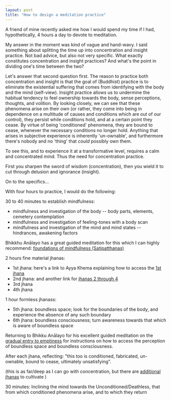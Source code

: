 ```yaml
---
layout: post
title: "How to design a meditation practice"
---
```


A friend of mine recently asked me how I would spend my time if I had, hypothetically, 4 hours a day to devote to meditation.

My answer in the moment was kind of vague and hand-wavy. I said something about splitting the time up into concentration and insight practice. Not bad advice, but also not very specific. What exactly constitutes concentration and insight practices? And what's the point in dividing one's time between the two?

Let's answer that second question first. The reason to practice both concentration and insight is that the goal of (Buddhist) practice is to eliminate the existential suffering that comes from identifying with the body and the mind (self-view). Insight practice allows us to undermine the habitual tendency to feel ownership towards the body, sense perceptions, thoughts, and volition. By looking closely, we can see that these phenomena arise on their own (or rather, they come into being in dependence on a multitude of causes and conditions which are out of our control), they persist while conditions hold, and at a certain point they cease. By virtue of being 'conditioned' phenomena, they are bound to cease, whenever the necessary conditions no longer hold. Anything that arises in subjective experience is inherently 'un-ownable', and furthermore there's nobody and no 'thing' that *could* possibly own them.

To see this, and to experience it at a transformative level, requires a calm and concentrated mind. Thus the need for concentration practice. 

First you sharpen the sword of wisdom (concentration), then you wield it to cut through delusion and ignorance (insight).

On to the specifics...

With four hours to practice, I would do the following: 

30 to 40 minutes to establish mindfulness:
- mindfulness and investigation of the body -- body parts, elements, cemetery contemplation
- mindfulness and investigation of feeling-tones with a body scan  
- mindfulness and investigation of the mind and mind states -- hindrances, awakening factors

Bhikkhu Anālayo has a great guided meditation for this which I can highly recommend: [foundations of mindfulness (Satipatthanas)](https://www.youtube.com/watch?v=zpQ1moBuQX8)

2 hours fine material jhanas:
- 1st jhana: here's a link to Ayya Khema explaining how to access the [1st jhana](https://www.youtube.com/watch?v=FDWo1w8BLhQ)
- 2nd jhana: and another link for [jhanas 2 through 4](https://www.youtube.com/watch?v=_px1ma9bihE)
- 3rd jhana
- 4th jhana


1 hour formless jhanass:
- 5th jhana: boundless space; look for the boundaries of the body, and experience the absence of any such boundary
- 6th jhana: boundless consciousness; turn awareness towards that which is aware of boundless space

Returning to Bhikku Anālayo for his excellent guided meditation on the [gradual entry to emptiness](https://www.youtube.com/watch?v=rVsVwr2gvzQ) for instructions on how to access the perception of boundless space and boundless consciousness.

After each jhana, reflecting: "this too is conditioned, fabricated, un-ownable, bound to cease, ultimately unsatisfying".

(this is as far/deep as I can go with concentration, but there are [additional jhanas](https://en.wikipedia.org/wiki/Dhyana_in_Buddhism) to cultivate )

30 minutes:
Inclining the mind towards the Unconditioned/Deathless, that from which conditioned phenomena arise, and to which they return



